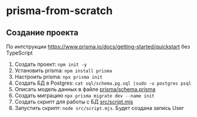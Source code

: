 # prisma-from-scratch

## Создание проекта

По интструкции https://www.prisma.io/docs/getting-started/quickstart без TypeScript

1. Создать проект: `npm init -y`
2. Установить prisma: `npm install prisma` 
3. Настроить prisma: `npx prisma init`
4. Создать БД в Postgres: `cat sql/schema.pg.sql |sudo -u postgres psql`
5. Описать модель данных в файле [prisma/schema.prisma](prisma/schema.prisma) 
6. Создать миграцию `npx prisma migrate dev --name init`
7. Создать скрипт для работы с БД [src/script.mjs](src/script.mjs)
8. Запустить скрипт: `node src/script.mjs`. Будет создана запись User
